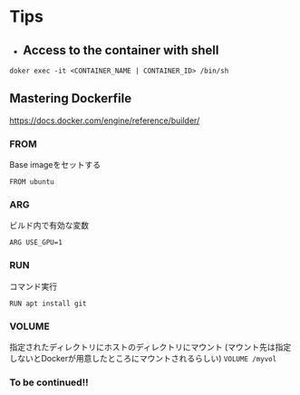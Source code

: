 # Tips
- ## Access to the container with shell
```
doker exec -it <CONTAINER_NAME | CONTAINER_ID> /bin/sh
```


## Mastering Dockerfile
https://docs.docker.com/engine/reference/builder/
### FROM
Base imageをセットする

`FROM ubuntu`
### ARG
ビルド内で有効な変数

`ARG USE_GPU=1`
### RUN
コマンド実行

`RUN apt install git`
### VOLUME
指定されたディレクトリにホストのディレクトリにマウント
(マウント先は指定しないとDockerが用意したところにマウントされるらしい)
`VOLUME /myvol`

### To be continued!!
